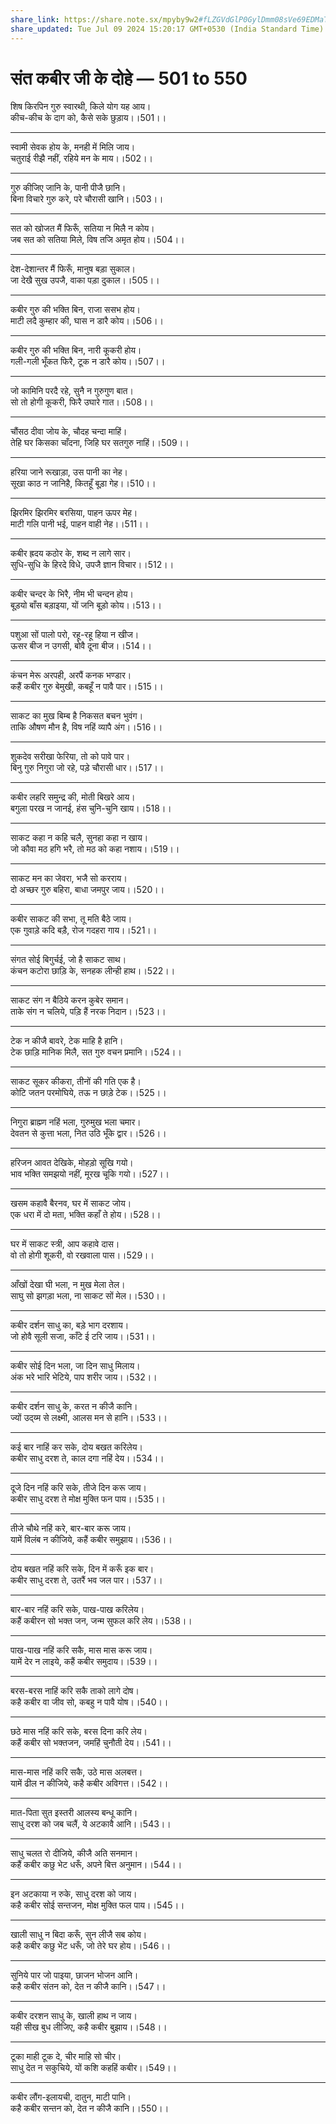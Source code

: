 ```yaml
---
share_link: https://share.note.sx/mpyby9w2#fLZGVdGlP0GylDmm08sVe69EDMaTL6Cw1Te+CIHfaX8
share_updated: Tue Jul 09 2024 15:20:17 GMT+0530 (India Standard Time)
---
```


# **संत कबीर जी के दोहे — 501 to 550**

शिष किरपिन गुरु स्वारथी, किले योग यह आय।\
कीच-कीच के दाग को, कैसे सके छुड़ाय।।501।।

---

स्वामी सेवक होय के, मनही में मिलि जाय।\
चतुराई रीझै नहीं, रहिये मन के माय।।502।।

---

गुरु कीजिए जानि के, पानी पीजै छानि।\
बिना विचारे गुरु करे, परे चौरासी खानि।।503।।

---

सत को खोजत मैं फिरूँ, सतिया न मिलै न कोय।\
जब सत को सतिया मिले, विष तजि अमृत होय।।504।।

---

देश-देशान्तर मैं फिरूँ, मानुष बड़ा सुकाल।\
जा देखै सुख उपजै, वाका पड़ा दुकाल।।505।।

---

कबीर गुरु की भक्ति बिन, राजा ससभ होय।\
माटी लदै कुम्हार की, घास न डारै कोय।।506।।

---

कबीर गुरु की भक्ति बिन, नारी कूकरी होय।\
गली-गली भूँकत फिरै, टूक न डारै कोय।।507।।

---

जो कामिनि परदै रहे, सुनै न गुरुगुण बात।\
सो तो होगी कूकरी, फिरै उघारे गात।।508।।

---

चौंसठ दीवा जोय के, चौदह चन्दा माहिं।\
तेहि घर किसका चाँदना, जिहि घर सतगुरु नाहिं।।509।।

---

हरिया जाने रूखाड़ा, उस पानी का नेह।\
सूखा काठ न जानिहै, कितहूँ बूड़ा गेह।।510।।

---

झिरमिर झिरमिर बरसिया, पाहन ऊपर मेह।\
माटी गलि पानी भई, पाहन वाही नेह।।511।।

---

कबीर ह्रदय कठोर के, शब्द न लागे सार।\
सुधि-सुधि के हिरदे विधे, उपजै ज्ञान विचार।।512।।

---

कबीर चन्दर के भिरै, नीम भी चन्दन होय।\
बूड़यो बाँस बड़ाइया, यों जनि बूड़ो कोय।।513।।

---

पशुआ सों पालो परो, रहू-रहू हिया न खीज।\
ऊसर बीज न उगसी, बोवै दूना बीज।।514।।

---

कंचन मेरू अरपही, अरपैं कनक भण्डार।\
कहैं कबीर गुरु बेमुखी, कबहूँ न पावै पार।।515।।

---

साकट का मुख बिम्ब है निकसत बचन भुवंग।\
ताकि औषण मौन है, विष नहिं व्यापै अंग।।516।।

---

शुकदेव सरीखा फेरिया, तो को पावे पार।\
बिनु गुरु निगुरा जो रहे, पड़े चौरासी धार।।517।।

---

कबीर लहरि समुन्द्र की, मोती बिखरे आय।\
बगुला परख न जानई, हंस चुनि-चुनि खाय।।518।।

---

साकट कहा न कहि चलै, सुनहा कहा न खाय।\
जो कौवा मठ हगि भरै, तो मठ को कहा नशाय।।519।।

---

साकट मन का जेवरा, भजै सो करराय।\
दो अच्छर गुरु बहिरा, बाधा जमपुर जाय।।520।।

---

कबीर साकट की सभा, तू मति बैठे जाय।\
एक गुवाड़े कदि बड़ै, रोज गदहरा गाय।।521।।

---

संगत सोई बिगुर्चई, जो है साकट साथ।\
कंचन कटोरा छाड़ि के, सनहक लीन्ही हाथ।।522।।

---

साकट संग न बैठिये करन कुबेर समान।\
ताके संग न चलिये, पड़ि हैं नरक निदान।।523।।

---

टेक न कीजै बावरे, टेक माहि है हानि।\
टेक छाड़ि मानिक मिलै, सत गुरु वचन प्रमानि।।524।।

---

साकट सूकर कीकरा, तीनों की गति एक है।\
कोटि जतन परमोघिये, तऊ न छाड़े टेक।।525।।

---

निगुरा ब्राह्म्ण नहिं भला, गुरुमुख भला चमार।\
देवतन से कुत्ता भला, नित उठि भूँके द्वार।।526।।

---

हरिजन आवत देखिके, मोहड़ो सूखि गयो।\
भाव भक्ति समझयो नहीं, मूरख चूकि गयो।।527।।

---

खसम कहावै बैरनव, घर में साकट जोय।\
एक धरा में दो मता, भक्ति कहाँ ते होय।।528।।

---

घर में साकट स्त्री, आप कहावे दास।\
वो तो होगी शूकरी, वो रखवाला पास।।529।।

---

आँखों देखा घी भला, न मुख मेला तेल।\
साघु सो झगड़ा भला, ना साकट सों मेल।।530।।

---

कबीर दर्शन साधु का, बड़े भाग दरशाय।\
जो होवै सूली सजा, काँटे ई टरि जाय।।531।।

---

कबीर सोई दिन भला, जा दिन साधु मिलाय।\
अंक भरे भारि भेटिये, पाप शरीर जाय।।532।।

---

कबीर दर्शन साधु के, करत न कीजै कानि।\
ज्यों उद्य्म से लक्ष्मी, आलस मन से हानि।।533।।

---

कई बार नाहिं कर सके, दोय बखत करिलेय।\
कबीर साधु दरश ते, काल दगा नहिं देय।।534।।

---

दूजे दिन नहिं करि सके, तीजे दिन करू जाय।\
कबीर साधु दरश ते मोक्ष मुक्ति फन पाय।।535।।

---

तीजे चौथे नहिं करे, बार-बार करू जाय।\
यामें विलंब न कीजिये, कहैं कबीर समुझाय।।536।।

---

दोय बखत नहिं करि सके, दिन में करूँ इक बार।\
कबीर साधु दरश ते, उतरैं भव जल पार।।537।।

---

बार-बार नहिं करि सके, पाख-पाख करिलेय।\
कहैं कबीरन सो भक्त जन, जन्म सुफल करि लेय।।538।।

---

पाख-पाख नहिं करि सकै, मास मास करू जाय।\
यामें देर न लाइये, कहैं कबीर समुदाय।।539।।

---

बरस-बरस नाहिं करि सकै ताको लागे दोष।\
कहै कबीर वा जीव सो, कबहु न पावै योष।।540।।

---

छठे मास नहिं करि सके, बरस दिना करि लेय।\
कहैं कबीर सो भक्तजन, जमहिं चुनौती देय।।541।।

---

मास-मास नहिं करि सकै, उठे मास अलबत्त।\
यामें ढील न कीजिये, कहै कबीर अविगत्त।।542।।

---

मात-पिता सुत इस्तरी आलस्य बन्धू कानि।\
साधु दरश को जब चलैं, ये अटकावै आनि।।543।।

---

साधु चलत रो दीजिये, कीजै अति सनमान।\
कहैं कबीर कछु भेट धरूँ, अपने बित्त अनुमान।।544।।

---

इन अटकाया न रुके, साधु दरश को जाय।\
कहै कबीर सोई सन्तजन, मोक्ष मुक्ति फल पाय।।545।।

---

खाली साधु न बिदा करूँ, सुन लीजै सब कोय।\
कहै कबीर कछु भेंट धरूँ, जो तेरे घर होय।।546।।

---

सुनिये पार जो पाइया, छाजन भोजन आनि।\
कहै कबीर संतन को, देत न कीजै कानि।।547।।

---

कबीर दरशन साधु के, खाली हाथ न जाय।\
यही सीख बुध लीजिए, कहै कबीर बुझाय।।548।।

---

टूका माही टूक दे, चीर माहि सो चीर।\
साधु देत न सकुचिये, यों कशि कहहिं कबीर।।549।।

---

कबीर लौंग-इलायची, दातुन, माटी पानि।\
कहै कबीर सन्तन को, देत न कीजै कानि।।550।।
